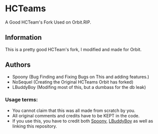 # HCTeams
A Good HCTeam's Fork Used on Orbit.RIP.

## Information
This is a pretty good HCTeam's fork, I modified and made for Orbit.

## Authors
 * Spoony (Bug Finding and Fixing Bugs on This and adding features.)
 * NoSequel (Creating the Original HCTeams Orbit has forked)
 * LBuddyBoy (Modifing most of this, but a dumbass for the db leak)

### Usage terms:
  * You cannot claim that this was all made from scratch by you.
  * All original comments and credits have to be KEPT in the code.
  * If you use this, you have to credit both [Spoony](https://github.com/SpoonyTheGuy), [LBuddyBoy](https://github.com/LBuddyBoy) as well as linking this repository.


